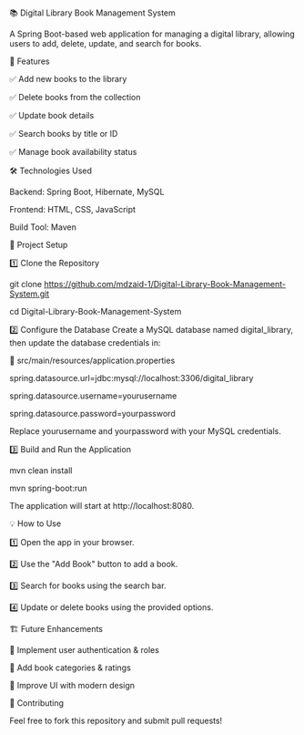 📚 Digital Library Book Management System

A Spring Boot-based web application for managing a digital library, allowing users to add, delete, update, and search for books.


🚀 Features

✅ Add new books to the library

✅ Delete books from the collection

✅ Update book details

✅ Search books by title or ID

✅ Manage book availability status



🛠️ Technologies Used

Backend: Spring Boot, Hibernate, MySQL

Frontend: HTML, CSS, JavaScript

Build Tool: Maven

📂 Project Setup

1️⃣ Clone the Repository

git clone https://github.com/mdzaid-1/Digital-Library-Book-Management-System.git

cd Digital-Library-Book-Management-System


2️⃣ Configure the Database
Create a MySQL database named digital_library, then update the database credentials in:

📄 src/main/resources/application.properties

spring.datasource.url=jdbc:mysql://localhost:3306/digital_library

spring.datasource.username=yourusername

spring.datasource.password=yourpassword

Replace yourusername and yourpassword with your MySQL credentials.


3️⃣ Build and Run the Application

mvn clean install

mvn spring-boot:run

The application will start at http://localhost:8080.


💡 How to Use

1️⃣ Open the app in your browser.

2️⃣ Use the "Add Book" button to add a book.

3️⃣ Search for books using the search bar.

4️⃣ Update or delete books using the provided options.

🏗️ Future Enhancements

🔹 Implement user authentication & roles

🔹 Add book categories & ratings

🔹 Improve UI with modern design

🤝 Contributing

Feel free to fork this repository and submit pull requests!
